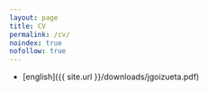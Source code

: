 ```yaml
---
layout: page
title: CV
permalink: /cv/
noindex: true
nofollow: true
---
```


* [english]({{ site.url }}/downloads/jgoizueta.pdf)
